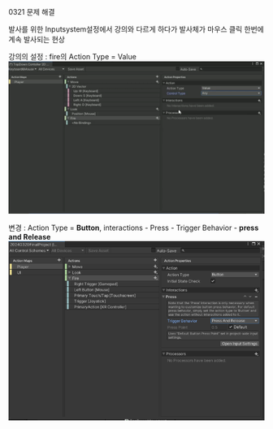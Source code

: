 0321 문제 해결

발사를 위한 Inputsystem설정에서 강의와 다르게 하다가 발사체가 마우스 클릭 한번에 계속 발사되는 현상

강의의 설정 : fire의 Action Type = Value
![alt text](image-3.png)

변경 : Action Type = **Button**, interactions - Press - Trigger Behavior - **press and Release** 
![alt text](image-5.png)